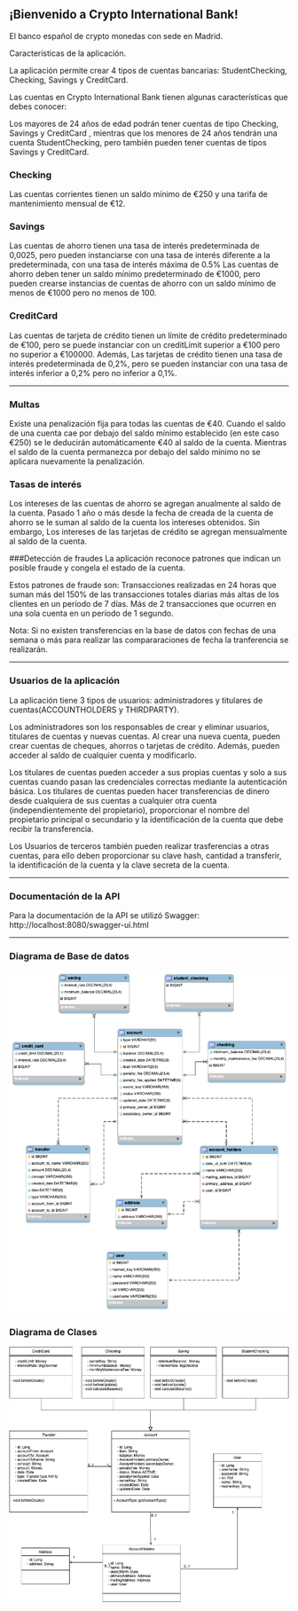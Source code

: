 
## ¡Bienvenido a Crypto International Bank!
El banco español de crypto monedas con sede en Madrid.

Características de la aplicación.

La aplicación permite crear 4 tipos de cuentas bancarias: StudentChecking, Checking, Savings y CreditCard.

Las cuentas en Crypto International Bank tienen algunas características que debes conocer:

Los mayores de 24 años de edad podrán tener cuentas de tipo Checking, Savings y CreditCard , mientras que los menores de 24 años tendrán una cuenta StudentChecking, pero también pueden tener cuentas de tipos Savings y CreditCard.

### Checking
Las cuentas corrientes tienen un saldo mínimo de €250 y una tarifa de mantenimiento mensual de €12.

### Savings
Las cuentas de ahorro tienen una tasa de interés predeterminada de 0,0025, pero pueden instanciarse con una tasa de interés diferente a la predeterminada, con una tasa de interés máxima de 0.5%
Las cuentas de ahorro deben tener un saldo mínimo predeterminado de €1000, pero pueden crearse instancias de cuentas de ahorro con un saldo mínimo de menos de €1000 pero no menos de 100.

### CreditCard
Las cuentas de tarjeta de crédito tienen un límite de crédito predeterminado de €100, pero se puede instanciar con un creditLimit superior a €100 pero no superior a €100000.
Además, Las tarjetas de crédito tienen una tasa de interés predeterminada de 0,2%, pero se pueden  instanciar con una tasa de interés inferior a 0,2% pero no inferior a 0,1%.

---

### Multas
Existe una penalización fija para todas las cuentas de €40.
Cuando el saldo de una cuenta cae por debajo del saldo mínimo establecido (en este caso €250) se le deducirán automáticamente €40 al saldo de la cuenta. Mientras el saldo de la cuenta permanezca por debajo del saldo mínimo no se aplicara nuevamente la penalización.

### Tasas de interés
Los intereses de las cuentas de ahorro se agregan anualmente al saldo de la cuenta.
Pasado 1 año o más desde la fecha de creada de la cuenta de ahorro se le suman al saldo de la cuenta los intereses obtenidos.
Sin embargo, Los intereses de las tarjetas de crédito se agregan mensualmente al saldo de la cuenta.

###Detección de fraudes
La aplicación reconoce patrones que indican un posible fraude y congela el estado de la cuenta.

Estos patrones de fraude son:
Transacciones realizadas en 24 horas que suman más del 150% de las transacciones totales diarias más altas de los clientes en un período de 7 días.
Más de 2 transacciones que ocurren en una sola cuenta en un período de 1 segundo.

Nota: Si no existen transferencias en la base de datos con fechas de una semana o más para realizar las compararaciones de fecha la tranferencia se realizarán. 


---

### Usuarios de la aplicación
La aplicación tiene 3 tipos de usuarios: administradores y titulares de cuentas(ACCOUNTHOLDERS y THIRDPARTY).

Los administradores son los responsables de crear y eliminar usuarios, titulares de cuentas y nuevas cuentas. Al crear una nueva cuenta, pueden crear cuentas de cheques, ahorros o tarjetas de crédito. Además, pueden acceder al saldo de cualquier cuenta y modificarlo.

Los titulares de cuentas pueden acceder a sus propias cuentas y solo a sus cuentas cuando pasan las credenciales correctas mediante la autenticación básica.
Los titulares de cuentas pueden hacer transferencias de dinero desde cualquiera de sus cuentas a cualquier otra cuenta (independientemente del propietario), proporcionar el nombre del propietario principal o secundario y la identificación de la cuenta que debe recibir la transferencia.

Los Usuarios de terceros también pueden realizar trasferencias a otras cuentas, para ello deben proporcionar su clave hash, cantidad a transferir, la identificación de la cuenta y la clave secreta de la cuenta.

---

### Documentación de la API
Para la documentación de la API se utilizó Swagger:
http://localhost:8080/swagger-ui.html

---

### Diagrama de Base de datos
![Class Diagram](docs/diagrams/diagram-BD.png)

### Diagrama de Clases
![Class Diagram](docs/diagrams/class-diagram.png)

